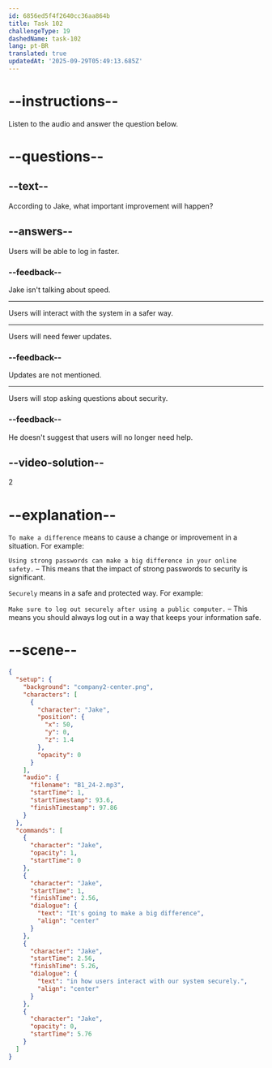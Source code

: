 ```yaml
---
id: 6856ed5f4f2640cc36aa864b
title: Task 102
challengeType: 19
dashedName: task-102
lang: pt-BR
translated: true
updatedAt: '2025-09-29T05:49:13.685Z'
---
```


<!-- (Audio) Jake: It's going to make a big difference in how users interact with our system securely. -->

# --instructions--

Listen to the audio and answer the question below.

# --questions--

## --text--

According to Jake, what important improvement will happen?

## --answers--

Users will be able to log in faster.

### --feedback--

Jake isn't talking about speed.

---

Users will interact with the system in a safer way.

---

Users will need fewer updates.

### --feedback--

Updates are not mentioned.

---

Users will stop asking questions about security.

### --feedback--

He doesn't suggest that users will no longer need help.

## --video-solution--

2

# --explanation--

`To make a difference` means to cause a change or improvement in a situation. For example:

`Using strong passwords can make a big difference in your online safety.` – This means that the impact of strong passwords to security is significant.

`Securely` means in a safe and protected way. For example:

`Make sure to log out securely after using a public computer.` – This means you should always log out in a way that keeps your information safe.

# --scene--

```json
{
  "setup": {
    "background": "company2-center.png",
    "characters": [
      {
        "character": "Jake",
        "position": {
          "x": 50,
          "y": 0,
          "z": 1.4
        },
        "opacity": 0
      }
    ],
    "audio": {
      "filename": "B1_24-2.mp3",
      "startTime": 1,
      "startTimestamp": 93.6,
      "finishTimestamp": 97.86
    }
  },
  "commands": [
    {
      "character": "Jake",
      "opacity": 1,
      "startTime": 0
    },
    {
      "character": "Jake",
      "startTime": 1,
      "finishTime": 2.56,
      "dialogue": {
        "text": "It's going to make a big difference",
        "align": "center"
      }
    },
    {
      "character": "Jake",
      "startTime": 2.56,
      "finishTime": 5.26,
      "dialogue": {
        "text": "in how users interact with our system securely.",
        "align": "center"
      }
    },
    {
      "character": "Jake",
      "opacity": 0,
      "startTime": 5.76
    }
  ]
}
```
